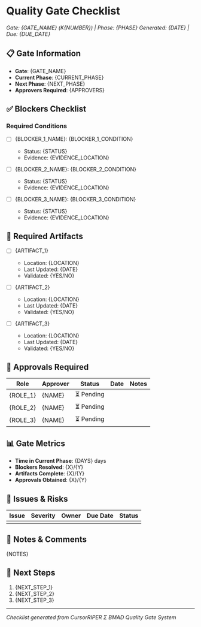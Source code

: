 # Quality Gate Checklist

*Gate: {GATE_NAME} (Κ{NUMBER}) | Phase: {PHASE}*
*Generated: {DATE} | Due: {DUE_DATE}*

## 📋 Gate Information

- **Gate**: {GATE_NAME}
- **Current Phase**: {CURRENT_PHASE}
- **Next Phase**: {NEXT_PHASE}
- **Approvers Required**: {APPROVERS}

## ✅ Blockers Checklist

### Required Conditions

- [ ] {BLOCKER_1_NAME}: {BLOCKER_1_CONDITION}
  - Status: {STATUS}
  - Evidence: {EVIDENCE_LOCATION}
  
- [ ] {BLOCKER_2_NAME}: {BLOCKER_2_CONDITION}
  - Status: {STATUS}
  - Evidence: {EVIDENCE_LOCATION}

- [ ] {BLOCKER_3_NAME}: {BLOCKER_3_CONDITION}
  - Status: {STATUS}
  - Evidence: {EVIDENCE_LOCATION}

## 📄 Required Artifacts

- [ ] {ARTIFACT_1}
  - Location: {LOCATION}
  - Last Updated: {DATE}
  - Validated: {YES/NO}

- [ ] {ARTIFACT_2}
  - Location: {LOCATION}
  - Last Updated: {DATE}
  - Validated: {YES/NO}

- [ ] {ARTIFACT_3}
  - Location: {LOCATION}
  - Last Updated: {DATE}
  - Validated: {YES/NO}

## 👥 Approvals Required

| Role | Approver | Status | Date | Notes |
|------|----------|--------|------|-------|
| {ROLE_1} | {NAME} | ⏳ Pending | | |
| {ROLE_2} | {NAME} | ⏳ Pending | | |
| {ROLE_3} | {NAME} | ⏳ Pending | | |

## 📊 Gate Metrics

- **Time in Current Phase**: {DAYS} days
- **Blockers Resolved**: {X}/{Y}
- **Artifacts Complete**: {X}/{Y}
- **Approvals Obtained**: {X}/{Y}

## 🚨 Issues & Risks

| Issue | Severity | Owner | Due Date | Status |
|-------|----------|-------|----------|--------|
| | | | | |

## 📝 Notes & Comments

{NOTES}

## 🔄 Next Steps

1. {NEXT_STEP_1}
2. {NEXT_STEP_2}
3. {NEXT_STEP_3}

---
*Checklist generated from CursorRIPER Σ BMAD Quality Gate System*
